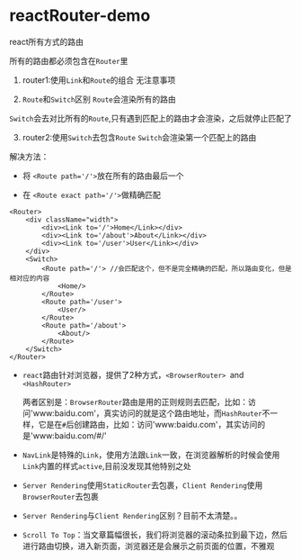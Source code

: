 # reactRouter-demo
react所有方式的路由

所有的路由都必须包含在`Router`里

1. router1:使用`Link`和`Route`的组合
无注意事项

2. `Route`和`Switch`区别
`Route`会渲染所有的路由

`Switch`会去对比所有的`Route`,只有遇到匹配上的路由才会渲染，之后就停止匹配了

3. router2:使用`Switch`去包含`Route`
`Switch`会渲染第一个匹配上的路由

解决方法：
* 将 `<Route path='/'>`放在所有的路由最后一个

* 在 `<Route exact path='/'>`做精确匹配
```
<Router>
    <div className="width">
        <div><Link to='/'>Home</Link></div>
        <div><Link to='/about'>About</Link></div>
        <div><Link to='/user'>User</Link></div>
    </div>
    <Switch>
        <Route path='/'> //会匹配这个，但不是完全精确的匹配，所以路由变化，但是相对应的内容
            <Home/>
        </Route>
        <Route path='/user'>
            <User/>
        </Route>
        <Route path='/about'>
            <About/>
        </Route>  
    </Switch>
</Router>
```

* `react`路由针对浏览器，提供了2种方式，`<BrowserRouter> `and `<HashRouter>`

    两者区别是：`BrowserRouter`路由是用的正则规则去匹配，比如：访问'www:baidu.com'，真实访问的就是这个路由地址，而`HashRouter`不一样，它是在`#`后创建路由，比如：访问'www:baidu.com'，其实访问的是'www:baidu.com/#/'

* `NavLink`是特殊的`Link`，使用方法跟`Link`一致，在浏览器解析的时候会使用`Link`内置的样式`active`,目前没发现其他特别之处

* `Server Rendering`使用`StaticRouter`去包裹，`Client Rendering`使用`BrowserRouter`去包裹

* `Server Rendering`与`Client Rendering`区别？目前不太清楚。。

* `Scroll To Top`：当文章篇幅很长，我们将浏览器的滚动条拉到最下边，然后进行路由切换，进入新页面，浏览器还是会展示之前页面的位置，不雅观

